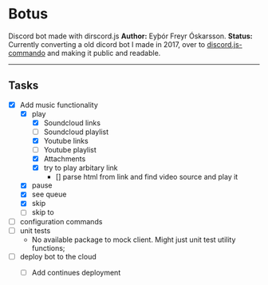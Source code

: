 # Botus
Discord bot made with dirscord.js
**Author:** Eyþór Freyr Óskarsson.
**Status:** Currently converting a old dicord bot I made in 2017, over to [discord.js-commando](https://discord.js.org/#/docs/commando/master/general/welcome) and making it public and readable.

----------

## Tasks
- [x] Add music functionality
  - [x] play
    - [x] Soundcloud links
    - [ ] Soundcloud playlist
    - [x] Youtube links
    - [ ] Youtube playlist
    - [x] Attachments
    - [x] try to play arbitary link 
      - [] parse html from link and find video source and play it
  - [x] pause
  - [x] see queue
  - [x] skip
  - [ ] skip to
- [ ] configuration commands
- [ ] unit tests
  - No available package to mock client. Might just unit test utility functions;
- [ ] deploy bot to the cloud
  - [ ] Add continues deployment

